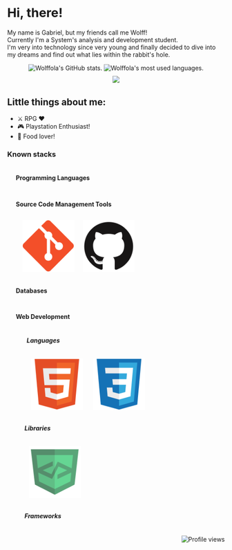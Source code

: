 <div
  id="main"
  style="
    display: flex;
    flex-direction: column;
    align-items: center;
    width: 100%;
    max-width: 1000px;
  "
>
  <div>
    <h1 style="font-size: 3vw">Hi, there!</h1>
    <p>
      My name is Gabriel, but my friends call me Wolff!
      <br/>
      Currently I'm a System's analysis and development student. 
      <br/>
      I'm very into technology since very young and finally decided to dive into my dreams and find out what lies within the rabbit's hole.
    </p>
  </div>
  
  <!--  -->
  
  <div align="center" width="100vw">
      <img
        id="stats"
        src="https://github-readme-stats.vercel.app/api?username=wolffola&show_icons=true&theme=vision-friendly-dark&include_all_commits=true&count_private=true"
        alt="Wolffola's GitHub stats."
        padding="10px"
        min-width="20vw"
        max-width="20vw"
        min-height="20vh"
        max-height="20vh"
      />
      <img
        src="https://github-readme-stats.vercel.app/api/top-langs?username=wolffola&layout=compact&langs_count=16&theme=vision-friendly-dark"
        alt="Wolffola's most used languages."
        padding="10px"
        min-width="20vw"
        max-width="20vw"
        min-height="20vh"
        max-height="20vh"
      />
  </div>
  <!--  -->

  <div align="center" style="padding-top:10px;">
    <a target='_blank' href="https://www.linkedin.com/in/gabriel-wolff-372564286?">
      <img src="https://img.shields.io/badge/LinkedIn-0077B5?style=for-the-badge&logo=linkedin&logoColor=white">
    </a>
  </div>
  <!--  -->
</div>

<div>
    <h2>Little things about me:</h2>
    <ul>
        <li>
            ⚔️ RPG ♥️
        </li>
        <li>
            🎮 Playstation Enthusiast!
        </li>
        <li>
            🥞 Food lover!
        </li>
    </ul>
</div>

<!--  -->

<div id="stacks">
  <h3>Known stacks</h3>
  <div style="margin-left: 20px; display:flex; flex-direction:column;">
    <div>
      <h4>Programming Languages</h4>
      <div
        style="
          display: flex;
          flex-direction: row;
          flex-wrap: wrap;
          justify-content: start;
          margin: 5px;
        "
      >
        <!-- <img
          style="margin: 10px; min-width: 10px; height: 3vh"
          src="https://raw.githubusercontent.com/devicons/devicon/master/icons/javascript/javascript-plain.svg"
          title="JavaScript"
        />
        <img
          style="margin: 10px; min-width: 10px; height: 3vh"
          src="https://raw.githubusercontent.com/devicons/devicon/master/icons/python/python-original.svg"
          title="Python"
        /> -->
      </div>
    </div>
    <!--  -->
    <div>
      <h4>Source Code Management Tools</h4>
      <div
        style="
          display: flex;
          flex-direction: row;
          flex-wrap: wrap;
          justify-content: start;
          margin: 5px;
        "
      >
        <img
          style="margin: 10px; min-width: 10px; height: 3vh"
          src="https://raw.githubusercontent.com/devicons/devicon/master/icons/git/git-original.svg"
          title="GIT"
        />
        <img
          style="margin: 10px; min-width: 10px; height: 3vh"
          src="https://raw.githubusercontent.com/devicons/devicon/master/icons/github/github-original.svg"
          title="GitHub"
        />
      </div>
    </div>
    <!--  -->
    <div>
      <h4>Databases</h4>
      <div
        style="
          display: flex;
          flex-direction: row;
          flex-wrap: wrap;
          justify-content: start;
          margin: 5px;
        "
      >
        <!-- <img
            style="margin: 10px; min-width: 10px; height: 3vh"
            src="https://raw.githubusercontent.com/devicons/devicon/master/icons/mysql/mysql-original.svg"
            title="MySQL"
        /> -->
      </div>
    </div>
    <!--  -->
    <div>
      <h4>Web Development</h4>
      <div
        style=
          "
          display: flex;
          flex-direction: row;
          flex-wrap: wrap;
          justify-content: start;
          margin: 5px;
          "
      >
      <div style="margin-left: 20px">
        <h5>Languages</h5>
            <img
            style="margin: 10px; min-width: 10px; height: 3vh"
            src="https://raw.githubusercontent.com/devicons/devicon/master/icons/html5/html5-original.svg"
            title="HTML5"
        />
        <img
            style="margin: 10px; min-width: 10px; height: 3vh"
            src="https://raw.githubusercontent.com/devicons/devicon/master/icons/css3/css3-original.svg"
            title="CSS3"
        />
      </div>
      </div>
      <div style="margin-left: 20px">
        <h5>Libraries</h5>
            <img
                style="margin: 10px; min-width: 10px; height: 3vh"
                src="https://raw.githubusercontent.com/devicons/devicon/master/icons/devicon/devicon-original.svg"
                title="DevIcon!"
            />
        <!--  -->
      </div>
      <div style="margin-left: 20px">
        <h5>Frameworks</h5>
        <!--  -->
      </div>
    </div>
    <!--  -->      
  </div>
</div>

<div align="right">

![Profile views](https://komarev.com/ghpvc/?username=wolffola)

</div>
